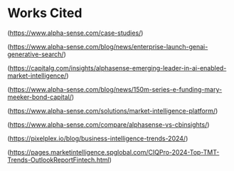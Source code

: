 # Works Cited
(https://www.alpha-sense.com/case-studies/)

(https://www.alpha-sense.com/blog/news/enterprise-launch-genai-generative-search/)

(https://capitalg.com/insights/alphasense-emerging-leader-in-ai-enabled-market-intelligence/)

(https://www.alpha-sense.com/blog/news/150m-series-e-funding-mary-meeker-bond-capital/)

(https://www.alpha-sense.com/solutions/market-intelligence-platform/)

(https://www.alpha-sense.com/compare/alphasense-vs-cbinsights/)

(https://pixelplex.io/blog/business-intelligence-trends-2024/)

(https://pages.marketintelligence.spglobal.com/CIQPro-2024-Top-TMT-Trends-OutlookReportFintech.html)

